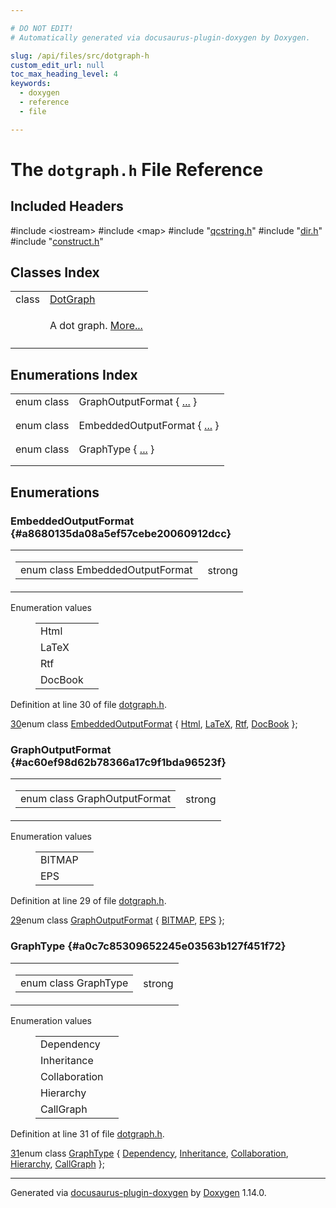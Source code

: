 ```yaml
---

# DO NOT EDIT!
# Automatically generated via docusaurus-plugin-doxygen by Doxygen.

slug: /api/files/src/dotgraph-h
custom_edit_url: null
toc_max_heading_level: 4
keywords:
  - doxygen
  - reference
  - file

---
```


<div class="doxyPage">

# The `dotgraph.h` File Reference



## Included Headers

<div class="doxyIncludesList">#include &lt;iostream&gt;
#include &lt;map&gt;
#include "<a href="/web-doxygen/docs/api/files/src/qcstring-h">qcstring.h</a>"
#include "<a href="/web-doxygen/docs/api/files/src/dir-h">dir.h</a>"
#include "<a href="/web-doxygen/docs/api/files/src/construct-h">construct.h</a>"
</div>

## Classes Index

<table class="doxyMembersIndex">

<tr class="doxyMemberIndexItem">
<td class="doxyMemberIndexItemType" align="left" valign="top">class</td>
<td class="doxyMemberIndexItemName" align="left" valign="top"><a href="/web-doxygen/docs/api/classes/dotgraph">DotGraph</a></td>
</tr>
<tr class="doxyMemberIndexDescription">
<td class="doxyMemberIndexDescriptionLeft"></td>
<td class="doxyMemberIndexDescriptionRight">
<p>A dot graph. <a href="/web-doxygen/docs/api/classes/dotgraph/#details">More...</a></p>
</td>
</tr>
<tr class="doxyMemberIndexSeparator">
<td class="doxyMemberIndexSeparator" colspan="2"></td>
</tr>

</table>

## Enumerations Index

<table class="doxyMembersIndex">

<tr class="doxyMemberIndexItem">
<td class="doxyMemberIndexItemType" align="left" valign="top">enum class</td>
<td class="doxyMemberIndexItemName" align="left" valign="top">GraphOutputFormat { <a href="#ac60ef98d62b78366a17c9f1bda96523f">...</a> }</td>
</tr>
<tr class="doxyMemberIndexDescription">
<td class="doxyMemberIndexDescriptionLeft"></td>
<td class="doxyMemberIndexDescriptionRight">
</td>
</tr>
<tr class="doxyMemberIndexSeparator">
<td class="doxyMemberIndexSeparator" colspan="2"></td>
</tr>

<tr class="doxyMemberIndexItem">
<td class="doxyMemberIndexItemType" align="left" valign="top">enum class</td>
<td class="doxyMemberIndexItemName" align="left" valign="top">EmbeddedOutputFormat { <a href="#a8680135da08a5ef57cebe20060912dcc">...</a> }</td>
</tr>
<tr class="doxyMemberIndexDescription">
<td class="doxyMemberIndexDescriptionLeft"></td>
<td class="doxyMemberIndexDescriptionRight">
</td>
</tr>
<tr class="doxyMemberIndexSeparator">
<td class="doxyMemberIndexSeparator" colspan="2"></td>
</tr>

<tr class="doxyMemberIndexItem">
<td class="doxyMemberIndexItemType" align="left" valign="top">enum class</td>
<td class="doxyMemberIndexItemName" align="left" valign="top">GraphType { <a href="#a0c7c85309652245e03563b127f451f72">...</a> }</td>
</tr>
<tr class="doxyMemberIndexDescription">
<td class="doxyMemberIndexDescriptionLeft"></td>
<td class="doxyMemberIndexDescriptionRight">
</td>
</tr>
<tr class="doxyMemberIndexSeparator">
<td class="doxyMemberIndexSeparator" colspan="2"></td>
</tr>

</table>


<div class="doxySectionDef">

## Enumerations

### EmbeddedOutputFormat {#a8680135da08a5ef57cebe20060912dcc}

<div class="doxyMemberItem">
<div class="doxyMemberProto">
<table class="doxyMemberLabels">
<tr class="doxyMemberLabels">
<td class="doxyMemberLabelsLeft">
<table class="doxyMemberName">
<tr>
<td class="doxyMemberName">enum class EmbeddedOutputFormat </td>
</tr>
</table>
</td>
<td class="doxyMemberLabelsRight">
<span class="doxyMemberLabels">
<span class="doxyMemberLabel strong">strong</span>
</span>
</td>
</tr>
</table>
</div>
<div class="doxyMemberDoc">


<dl class="doxyEnumList">
<dt class="doxyEnumTableTitle">Enumeration values</dt>
<dd>
<table class="doxyEnumTable">

<tr class="doxyEnumItem">
<td class="doxyEnumItemName">Html<a id="a8680135da08a5ef57cebe20060912dcca3135f4019bee015e2d1ae7f77f9f3f64"></a></td>
<td class="doxyEnumItemDescription"></td>
</tr>

<tr class="doxyEnumItem">
<td class="doxyEnumItemName">LaTeX<a id="a8680135da08a5ef57cebe20060912dcca5766dea037e9097ac6869424b65fe7b6"></a></td>
<td class="doxyEnumItemDescription"></td>
</tr>

<tr class="doxyEnumItem">
<td class="doxyEnumItemName">Rtf<a id="a8680135da08a5ef57cebe20060912dccaca9a0e8f64d43d81dd7b0225ea1b19c5"></a></td>
<td class="doxyEnumItemDescription"></td>
</tr>

<tr class="doxyEnumItem">
<td class="doxyEnumItemName">DocBook<a id="a8680135da08a5ef57cebe20060912dcca4a82b0a4711aab28baf901194012e32c"></a></td>
<td class="doxyEnumItemDescription"></td>
</tr>

</table>
</dd>
</dl>

<p>Definition at line 30 of file <a href="/web-doxygen/docs/api/files/src/dotgraph-h">dotgraph.h</a>.</p>


<div class="doxyProgramListing">

<div class="doxyCodeLine"><span class="doxyLineNumber"><a href="#a8680135da08a5ef57cebe20060912dcca4a82b0a4711aab28baf901194012e32c">30</a></span><span class="doxyLineContent"><span class="doxyHighlightKeyword">enum class</span><span class="doxyHighlight"> <a href="#a8680135da08a5ef57cebe20060912dcc">EmbeddedOutputFormat</a> { <a href="#a8680135da08a5ef57cebe20060912dcca3135f4019bee015e2d1ae7f77f9f3f64">Html</a>, <a href="#a8680135da08a5ef57cebe20060912dcca5766dea037e9097ac6869424b65fe7b6">LaTeX</a>, <a href="#a8680135da08a5ef57cebe20060912dccaca9a0e8f64d43d81dd7b0225ea1b19c5">Rtf</a>, <a href="#a8680135da08a5ef57cebe20060912dcca4a82b0a4711aab28baf901194012e32c">DocBook</a> };</span></span></div>

</div>

</div>
</div>

### GraphOutputFormat {#ac60ef98d62b78366a17c9f1bda96523f}

<div class="doxyMemberItem">
<div class="doxyMemberProto">
<table class="doxyMemberLabels">
<tr class="doxyMemberLabels">
<td class="doxyMemberLabelsLeft">
<table class="doxyMemberName">
<tr>
<td class="doxyMemberName">enum class GraphOutputFormat </td>
</tr>
</table>
</td>
<td class="doxyMemberLabelsRight">
<span class="doxyMemberLabels">
<span class="doxyMemberLabel strong">strong</span>
</span>
</td>
</tr>
</table>
</div>
<div class="doxyMemberDoc">


<dl class="doxyEnumList">
<dt class="doxyEnumTableTitle">Enumeration values</dt>
<dd>
<table class="doxyEnumTable">

<tr class="doxyEnumItem">
<td class="doxyEnumItemName">BITMAP<a id="ac60ef98d62b78366a17c9f1bda96523fa75948fda661fec9a2342cec45646e544"></a></td>
<td class="doxyEnumItemDescription"></td>
</tr>

<tr class="doxyEnumItem">
<td class="doxyEnumItemName">EPS<a id="ac60ef98d62b78366a17c9f1bda96523fac2c027d8c62500300145c3043546d4c6"></a></td>
<td class="doxyEnumItemDescription"></td>
</tr>

</table>
</dd>
</dl>

<p>Definition at line 29 of file <a href="/web-doxygen/docs/api/files/src/dotgraph-h">dotgraph.h</a>.</p>


<div class="doxyProgramListing">

<div class="doxyCodeLine"><span class="doxyLineNumber"><a href="#ac60ef98d62b78366a17c9f1bda96523fa75948fda661fec9a2342cec45646e544">29</a></span><span class="doxyLineContent"><span class="doxyHighlightKeyword">enum class</span><span class="doxyHighlight"> <a href="#ac60ef98d62b78366a17c9f1bda96523f">GraphOutputFormat</a>    { <a href="/web-doxygen/docs/api/files/src/dia-h/#abc13e8949e66677e61029ee294434c35a75948fda661fec9a2342cec45646e544">BITMAP</a>, <a href="/web-doxygen/docs/api/files/src/dia-h/#abc13e8949e66677e61029ee294434c35ac2c027d8c62500300145c3043546d4c6">EPS</a> };</span></span></div>

</div>

</div>
</div>

### GraphType {#a0c7c85309652245e03563b127f451f72}

<div class="doxyMemberItem">
<div class="doxyMemberProto">
<table class="doxyMemberLabels">
<tr class="doxyMemberLabels">
<td class="doxyMemberLabelsLeft">
<table class="doxyMemberName">
<tr>
<td class="doxyMemberName">enum class GraphType </td>
</tr>
</table>
</td>
<td class="doxyMemberLabelsRight">
<span class="doxyMemberLabels">
<span class="doxyMemberLabel strong">strong</span>
</span>
</td>
</tr>
</table>
</div>
<div class="doxyMemberDoc">


<dl class="doxyEnumList">
<dt class="doxyEnumTableTitle">Enumeration values</dt>
<dd>
<table class="doxyEnumTable">

<tr class="doxyEnumItem">
<td class="doxyEnumItemName">Dependency<a id="a0c7c85309652245e03563b127f451f72a90a95d6639a7bbbeff7f36a7ec8f3b10"></a></td>
<td class="doxyEnumItemDescription"></td>
</tr>

<tr class="doxyEnumItem">
<td class="doxyEnumItemName">Inheritance<a id="a0c7c85309652245e03563b127f451f72ae40489cd1e7102e35469c937e05c8bba"></a></td>
<td class="doxyEnumItemDescription"></td>
</tr>

<tr class="doxyEnumItem">
<td class="doxyEnumItemName">Collaboration<a id="a0c7c85309652245e03563b127f451f72a337e8f4aa741ef97ec3ed8fd7b1accb7"></a></td>
<td class="doxyEnumItemDescription"></td>
</tr>

<tr class="doxyEnumItem">
<td class="doxyEnumItemName">Hierarchy<a id="a0c7c85309652245e03563b127f451f72a0748856bca50f42e2abd5b36ca083bae"></a></td>
<td class="doxyEnumItemDescription"></td>
</tr>

<tr class="doxyEnumItem">
<td class="doxyEnumItemName">CallGraph<a id="a0c7c85309652245e03563b127f451f72a9d0f6d0fe9c95c9cb09769b9879db1ff"></a></td>
<td class="doxyEnumItemDescription"></td>
</tr>

</table>
</dd>
</dl>

<p>Definition at line 31 of file <a href="/web-doxygen/docs/api/files/src/dotgraph-h">dotgraph.h</a>.</p>


<div class="doxyProgramListing">

<div class="doxyCodeLine"><span class="doxyLineNumber"><a href="#a0c7c85309652245e03563b127f451f72a9d0f6d0fe9c95c9cb09769b9879db1ff">31</a></span><span class="doxyLineContent"><span class="doxyHighlightKeyword">enum class</span><span class="doxyHighlight"> <a href="#a0c7c85309652245e03563b127f451f72">GraphType</a>            { <a href="#a0c7c85309652245e03563b127f451f72a90a95d6639a7bbbeff7f36a7ec8f3b10">Dependency</a>, <a href="#a0c7c85309652245e03563b127f451f72ae40489cd1e7102e35469c937e05c8bba">Inheritance</a>, <a href="#a0c7c85309652245e03563b127f451f72a337e8f4aa741ef97ec3ed8fd7b1accb7">Collaboration</a>, <a href="#a0c7c85309652245e03563b127f451f72a0748856bca50f42e2abd5b36ca083bae">Hierarchy</a>, <a href="#a0c7c85309652245e03563b127f451f72a9d0f6d0fe9c95c9cb09769b9879db1ff">CallGraph</a> };</span></span></div>

</div>

</div>
</div>

</div>

<hr/>

<p class="doxyGeneratedBy">Generated via <a href="https://github.com/xpack/docusaurus-plugin-doxygen">docusaurus-plugin-doxygen</a> by <a href="https://www.doxygen.nl">Doxygen</a> 1.14.0.</p>

</div>

